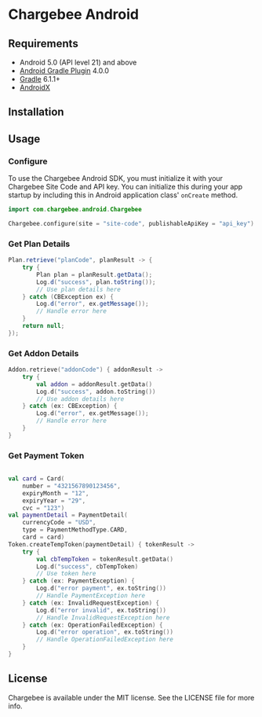 # Chargebee Android

## Requirements
* Android 5.0 (API level 21) and above
* [Android Gradle Plugin](https://developer.android.com/studio/releases/gradle-plugin) 4.0.0
* [Gradle](https://gradle.org/releases/) 6.1.1+
* [AndroidX](https://developer.android.com/jetpack/androidx/)

## Installation

## Usage

### Configure
To use the Chargebee Android SDK, you must initialize it with your Chargebee Site Code and API key. You can initialize this during your app startup by including this in Android application class' `onCreate` method.

```kotlin
import com.chargebee.android.Chargebee

Chargebee.configure(site = "site-code", publishableApiKey = "api_key")
```

### Get Plan Details

```java
Plan.retrieve("planCode", planResult -> {
    try {
        Plan plan = planResult.getData();
        Log.d("success", plan.toString());
        // Use plan details here
    } catch (CBException ex) {
        Log.d("error", ex.getMessage());
        // Handle error here
    }
    return null;
});
```

### Get Addon Details

```kotlin
Addon.retrieve("addonCode") { addonResult ->
    try {
        val addon = addonResult.getData()
        Log.d("success", addon.toString())
        // Use addon details here
    } catch (ex: CBException) {
        Log.d("error", ex.getMessage());
        // Handle error here
    }
}
```

### Get Payment Token
```kotlin

val card = Card(
    number = "4321567890123456",
    expiryMonth = "12",
    expiryYear = "29",
    cvc = "123")
val paymentDetail = PaymentDetail(
    currencyCode = "USD",
    type = PaymentMethodType.CARD,
    card = card)
Token.createTempToken(paymentDetail) { tokenResult ->
    try {
        val cbTempToken = tokenResult.getData()
        Log.d("success", cbTempToken)
        // Use token here
    } catch (ex: PaymentException) {
        Log.d("error payment", ex.toString())
        // Handle PaymentException here
    } catch (ex: InvalidRequestException) {
        Log.d("error invalid", ex.toString())
        // Handle InvalidRequestException here
    } catch (ex: OperationFailedException) {
        Log.d("error operation", ex.toString())
        // Handle OperationFailedException here
    }
}
```

## License

Chargebee is available under the MIT license. See the LICENSE file for more info.
